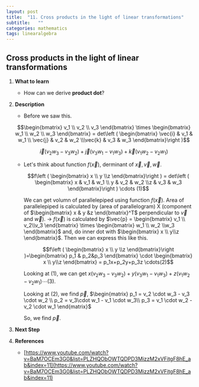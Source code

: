 ```yaml
---
layout: post
title:  "11. Cross products in the light of linear transformations"
subtitle:   ""
categories: mathematics
tags: linearalgebra
---
```

## Cross products in the light of linear transformations

1. **What to learn**
    - How can we derive **product dot**?
2. **Description**
    - Before we saw this.

    $$\begin{bmatrix}
    v_1 \\ v_2 \\ v_3
    \end{bmatrix} \times \begin{bmatrix}
    w_1 \\ w_2 \\ w_3
    \end{bmatrix} = det\left (  \begin{bmatrix}
    \vec{i} & v_1 & w_1 \\ \vec{j} & v_2 & w_2 \\\vec{k} & v_3 & w_3 
    \end{bmatrix}\right )$$

    $$\vec{i}(v_2w_3-v_3w_2) + \vec{j}(v_3w_1-v_1w_3) + \vec{k}(v_1w_2-v_2w_1)$$

    - Let's think about function $f(\vec{x})$, derminant of $\vec{x},\vec{v},\vec{w}$.

        $$f\left (  \begin{bmatrix}
        x  \\ y  \\z 
        \end{bmatrix}\right ) = det\left (  \begin{bmatrix}
        x & v_1 & w_1 \\ y & v_2 & w_2 \\z & v_3 & w_3 
        \end{bmatrix}\right ) 
        \cdots (1)$$

        We can get volumn of parallelepiped using function $f(\vec{x})$. Area of parallelepiped is calculated by (area of parallelogram) X (component of $\begin{bmatrix}
        x  & y  &z 
        \end{bmatrix}^T$ perpendicular to $\vec{v}$ and $\vec{w}$). → $f(\vec{x})$ is calculated by $\vec{p} = \begin{bmatrix}
        v_1  \\ v_2\\v_3 
        \end{bmatrix} \times \begin{bmatrix}
        w_1  \\ w_2  \\w_3 
        \end{bmatrix}$ and, do inner dot with $\begin{bmatrix}
        x  \\ y\\z
        \end{bmatrix}$. Then we can express this like this.

        $$f\left (  \begin{bmatrix}
        x  \\ y  \\z 
        \end{bmatrix}\right )=\begin{bmatrix}
        p_1  & p_2&p_3
        \end{bmatrix} \cdot \begin{bmatrix}
        x  \\ y\\z
        \end{bmatrix} = p_1x+p_2y+p_3z \cdots(2)$$

        Looking at (1), we can get $x(v_2w_3-v_3w_2) + y(v_3w_1-v_1w_3) + z(v_1w_2-v_2w_1) \cdots (3)$.

        Looking at (2), we find $\vec{p}$,    $\begin{matrix}
        p_1 = v_2 \cdot w_3 - v_3 \cdot w_2 \\ 
        p_2 = v_3\cdot w_1 - v_1 \cdot w_3\\ 
        p_3 = v_1 \cdot w_2 - v_2 \cdot w_1
        \end{matrix}$

        So, we find $\vec{p}$.

3. **Next Step**
4. **References**
    - [https://www.youtube.com/watch?v=BaM7OCEm3G0&list=PLZHQObOWTQDPD3MizzM2xVFitgF8hE_ab&index=11](https://www.youtube.com/watch?v=BaM7OCEm3G0&list=PLZHQObOWTQDPD3MizzM2xVFitgF8hE_ab&index=11)